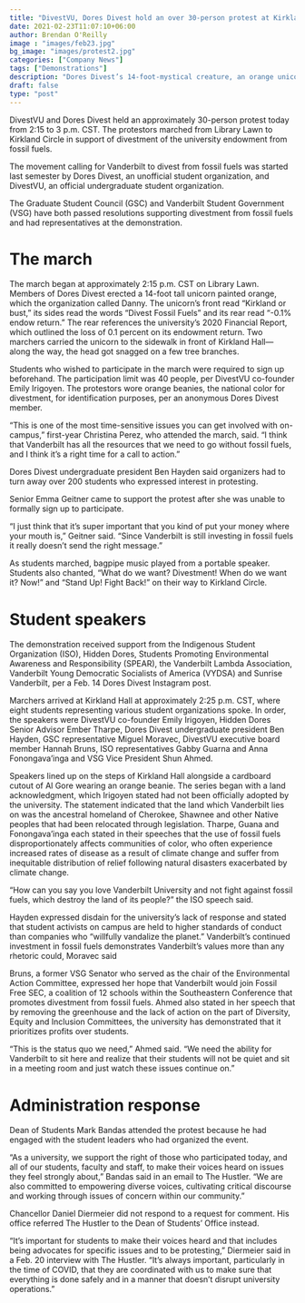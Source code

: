 ```yaml
---
title: "DivestVU, Dores Divest hold an over 30-person protest at Kirkland Hall"
date: 2021-02-23T11:07:10+06:00
author: Brendan O'Reilly 
image : "images/feb23.jpg"
bg_image: "images/protest2.jpg"
categories: ["Company News"]
tags: ["Demonstrations"]
description: "Dores Divest’s 14-foot-mystical creature, an orange unicorn, made an appearance on Library Lawn at 2 p.m. CST and marched with students to Kirkland Hall."
draft: false
type: "post"
---
```


DivestVU and Dores Divest held an approximately 30-person protest today from 2:15 to 3 p.m. CST. The protestors marched from Library Lawn to Kirkland Circle in support of divestment of the university endowment from fossil fuels. 

The movement calling for Vanderbilt to divest from fossil fuels was started last semester by Dores Divest, an unofficial student organization, and DivestVU, an official undergraduate student organization. 

The Graduate Student Council (GSC) and Vanderbilt Student Government (VSG) have both passed resolutions supporting divestment from fossil fuels and had representatives at the demonstration.

# The march

The march began at approximately 2:15 p.m. CST on Library Lawn. Members of Dores Divest erected a 14-foot tall unicorn painted orange, which the organization called Danny. The unicorn’s front read “Kirkland or bust,” its sides read the words “Divest Fossil Fuels” and its rear read “-0.1% endow return.” The rear references the university’s 2020 Financial Report, which outlined the loss of 0.1 percent on its endowment return. Two marchers carried the unicorn to the sidewalk in front of Kirkland Hall— along the way, the head got snagged on a few tree branches.

Students who wished to participate in the march were required to sign up beforehand. The participation limit was 40 people, per DivestVU co-founder Emily Irigoyen. The protestors wore orange beanies, the national color for divestment, for identification purposes, per an anonymous Dores Divest member.

“This is one of the most time-sensitive issues you can get involved with on-campus,” first-year Christina Perez, who attended the march, said. “I think that Vanderbilt has all the resources that we need to go without fossil fuels, and I think it’s a right time for a call to action.”

Dores Divest undergraduate president Ben Hayden said organizers had to turn away over 200 students who expressed interest in protesting. 

Senior Emma Geitner came to support the protest after she was unable to formally sign up to participate.

“I just think that it’s super important that you kind of put your money where your mouth is,” Geitner said. “Since Vanderbilt is still investing in fossil fuels it really doesn’t send the right message.” 

As students marched, bagpipe music played from a portable speaker. Students also chanted, “What do we want? Divestment! When do we want it? Now!” and “Stand Up! Fight Back!” on their way to Kirkland Circle. 

# Student speakers

The demonstration received support from the Indigenous Student Organization (ISO), Hidden Dores, Students Promoting Environmental Awareness and Responsibility (SPEAR), the Vanderbilt Lambda Association, Vanderbilt Young Democratic Socialists of America (VYDSA) and Sunrise Vanderbilt, per a Feb. 14 Dores Divest Instagram post.

Marchers arrived at Kirkland Hall at approximately 2:25 p.m. CST, where eight students representing various student organizations spoke. In order, the speakers were DivestVU co-founder Emily Irigoyen, Hidden Dores Senior Advisor Ember Tharpe, Dores Divest undergraduate president Ben Hayden, GSC representative Miguel Moravec, DivestVU executive board member Hannah Bruns, ISO representatives Gabby Guarna and Anna Fonongava’inga and VSG Vice President Shun Ahmed.

Speakers lined up on the steps of Kirkland Hall alongside a cardboard cutout of Al Gore wearing an orange beanie. The series began with a land acknowledgment, which Irigoyen stated had not been officially adopted by the university. The statement indicated that the land which Vanderbilt lies on was the ancestral homeland of Cherokee, Shawnee and other Native peoples that had been relocated through legislation. Tharpe, Guana and Fonongava’inga each stated in their speeches that the use of fossil fuels disproportionately affects communities of color, who often experience increased rates of disease as a result of climate change and suffer from inequitable distribution of relief following natural disasters exacerbated by climate change. 

“How can you say you love Vanderbilt University and not fight against fossil fuels, which destroy the land of its people?” the ISO speech said.

Hayden expressed disdain for the university’s lack of response and stated that student activists on campus are held to higher standards of conduct than companies who “willfully vandalize the planet.” Vanderbilt’s continued investment in fossil fuels demonstrates Vanderbilt’s values more than any rhetoric could, Moravec said

Bruns, a former VSG Senator who served as the chair of the Environmental Action Committee, expressed her hope that Vanderbilt would join Fossil Free SEC, a coalition of 12 schools within the Southeastern Conference that promotes divestment from fossil fuels. Ahmed also stated in her speech that by removing the greenhouse and the lack of action on the part of Diversity, Equity and Inclusion Committees, the university has demonstrated that it prioritizes profits over students. 

“This is the status quo we need,” Ahmed said. “We need the ability for Vanderbilt to sit here and realize that their students will not be quiet and sit in a meeting room and just watch these issues continue on.” 

# Administration response

Dean of Students Mark Bandas attended the protest because he had engaged with the student leaders who had organized the event. 

“As a university, we support the right of those who participated today, and all of our students, faculty and staff, to make their voices heard on issues they feel strongly about,” Bandas said in an email to The Hustler. “We are also committed to empowering diverse voices, cultivating critical discourse and working through issues of concern within our community.”

Chancellor Daniel Diermeier did not respond to a request for comment. His office referred The Hustler to the Dean of Students’ Office instead.

“It’s important for students to make their voices heard and that includes being advocates for specific issues and to be protesting,” Diermeier said in a Feb. 20 interview with The Hustler. “It’s always important, particularly in the time of COVID, that they are coordinated with us to make sure that everything is done safely and in a manner that doesn’t disrupt university operations.”